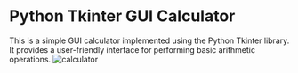 # Python Tkinter GUI Calculator

This is a simple GUI calculator implemented using the Python Tkinter library.
It provides a user-friendly interface for performing basic arithmetic operations.
![calculator](https://github.com/mohitkumhar/Python_GUI_Calculator/assets/107917553/4b1f9f8a-e68f-4ad0-8148-46b4812423fd)
